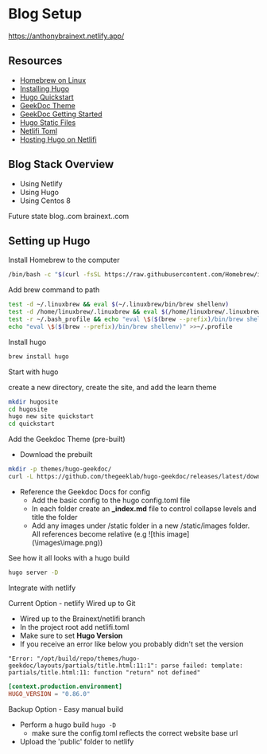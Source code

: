 # Blog Setup #

https://anthonybrainext.netlify.app/

## Resources ##

- [Homebrew on Linux](https://docs.brew.sh/Homebrew-on-Linux)
- [Installing Hugo](https://gohugo.io/getting-started/quick-start/)
- [Hugo Quickstart](https://gohugo.io/getting-started/quick-start/)
- [GeekDoc Theme](https://themes.gohugo.io/themes/hugo-geekdoc/)
- [GeekDoc Getting Started](https://geekdocs.de/usage/getting-started/)
- [Hugo Static Files](https://gohugo.io/content-management/static-files/)
- [Netlifi Toml](https://docs.netlify.com/configure-builds/file-based-configuration/#sample-file)
- [Hosting Hugo on Netlifi](https://gohugo.io/hosting-and-deployment/hosting-on-netlify/)
  
  
## Blog Stack Overview ##

- Using Netlify
- Using Hugo
- Using Centos 8

Future state
blog.<siteurl>.com
brainext.<siteurl>.com
  
## Setting up Hugo ##

Install Homebrew to the computer

```bash
/bin/bash -c "$(curl -fsSL https://raw.githubusercontent.com/Homebrew/install/HEAD/install.sh)"
```

Add brew command to path

```bash
test -d ~/.linuxbrew && eval $(~/.linuxbrew/bin/brew shellenv)
test -d /home/linuxbrew/.linuxbrew && eval $(/home/linuxbrew/.linuxbrew/bin/brew shellenv)
test -r ~/.bash_profile && echo "eval \$($(brew --prefix)/bin/brew shellenv)" >>~/.bash_profile
echo "eval \$($(brew --prefix)/bin/brew shellenv)" >>~/.profile
```

Install hugo

```bash
brew install hugo
```

Start with hugo

create a new directory, create the site, and add the learn theme

```bash
mkdir hugosite
cd hugosite
hugo new site quickstart
cd quickstart
```

Add the Geekdoc Theme (pre-built)

- Download the prebuilt

```bash
mkdir -p themes/hugo-geekdoc/
curl -L https://github.com/thegeeklab/hugo-geekdoc/releases/latest/download/hugo-geekdoc.tar.gz | tar -xz -C themes/hugo-geekdoc/ --strip-components=1
```

- Reference the Geekdoc Docs for config
  - Add the basic config to the hugo config.toml file
  - In each folder create an **_index.md** file to control collapse levels and title the folder
  - Add any images under /static folder in a new /static/images folder. All references become relative (e.g \!\[this image\]\(\\images\\image.png\))

See how it all looks with a hugo build

```bash
hugo server -D
```

Integrate with netlify 

Current Option - netlify Wired up to Git

- Wired up to the Brainext/netlifi branch
- In the project root add netlifi.toml
- Make sure to set **Hugo Version**
- If you receive an error like below you probably didn't set the version

```  
"Error: "/opt/build/repo/themes/hugo-geekdoc/layouts/partials/title.html:11:1": parse failed: template: partials/title.html:11: function "return" not defined"
```


```toml
[context.production.environment]
HUGO_VERSION = "0.86.0"
```

Backup Option - Easy manual build 

- Perform a hugo build `hugo -D`
  - make sure the config.toml reflects the correct website base url
- Upload the 'public' folder to netlify